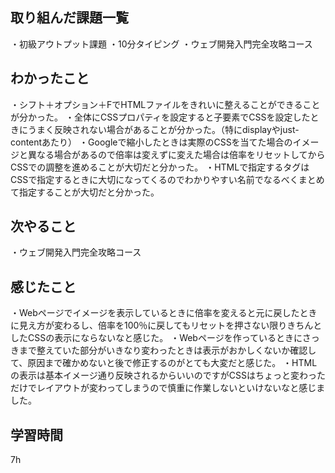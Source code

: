 ## 取り組んだ課題一覧
・初級アウトプット課題
・10分タイピング
・ウェブ開発入門完全攻略コース

## わかったこと
・シフト＋オプション＋FでHTMLファイルをきれいに整えることができることが分かった。
・全体にCSSプロパティを設定すると子要素でCSSを設定したときにうまく反映されない場合があることが分かった。（特にdisplayやjust-contentあたり）
・Googleで縮小したときは実際のCSSを当てた場合のイメージと異なる場合があるので倍率は変えずに変えた場合は倍率をリセットしてからCSSでの調整を進めることが大切だと分かった。
・HTMLで指定するタグはCSSで指定するときに大切になってくるのでわかりやすい名前でなるべくまとめて指定することが大切だと分かった。
## 次やること
・ウェブ開発入門完全攻略コース
## 感じたこと
・Webページでイメージを表示しているときに倍率を変えると元に戻したときに見え方が変わるし、倍率を100％に戻してもリセットを押さない限りきちんとしたCSSの表示にならないなと感じた。
・Webページを作っているときにさっきまで整えていた部分がいきなり変わったときは表示がおかしくないか確認して、原因まで確かめないと後で修正するのがとても大変だと感じた。
・HTMLの表示は基本イメージ通り反映されるからいいのですがCSSはちょっと変わっただけでレイアウトが変わってしまうので慎重に作業しないといけないなと感じました。

## 学習時間
7h
